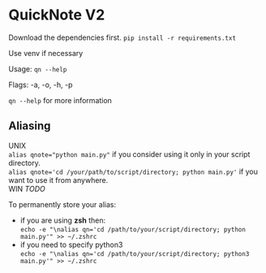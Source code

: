 # QuickNote V2

Download the dependencies first. 
`pip install -r requirements.txt` 

Use venv if necessary

Usage:
`qn --help`

Flags:
-a, -o, -h, -p  

`qn --help` for more information

## Aliasing

UNIX  
`alias qnote="python main.py"` if you consider using it only in your script directory.  
`alias qnote='cd /your/path/to/script/directory; python main.py'` if you want to use it from anywhere.  
WIN
*TODO*

To permanently store your alias:  
- if you are using **zsh** then:  
`echo -e "\nalias qn='cd /path/to/your/script/directory; python main.py'" >> ~/.zshrc`  
- if you need to specify python3  
`echo -e "\nalias qn='cd /path/to/your/script/directory; python3 main.py'" >> ~/.zshrc`  
